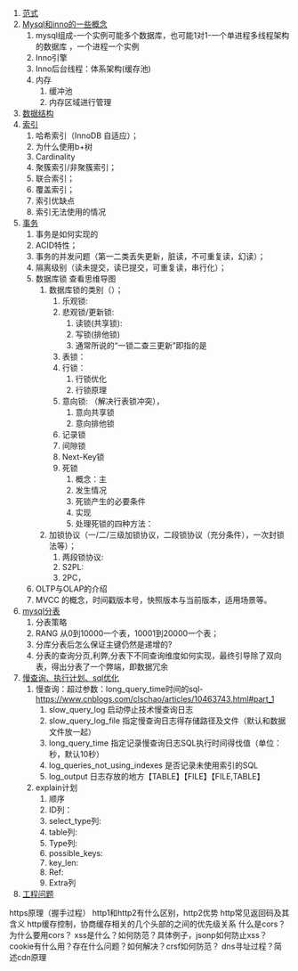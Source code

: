 
1. [范式](#范式)
2. [Mysql和inno的一些概念](#Mysql和inno的一些概念)
   1. mysql组成-一个实例可能多个数据库，也可能1对1-一个单进程多线程架构的数据库 ，一个进程一个实例
   2. Inno引擎
    1. Inno后台线程：体系架构(缓存池)
    2. 内存
	    1. 缓冲池
	    2. 内存区域进行管理
3. [数据结构](#数据结构)
4. [索引](#索引)
    1. 哈希索引（InnoDB 自适应）；
    2. 为什么使用b+树
    3. Cardinality    
    4. 聚簇索引/非聚簇索引；
    5. 联合索引；
    6. 覆盖索引；
    7. 索引优缺点
    8. 索引无法使用的情况
5. [事务](#事务)
    1. 事务是如何实现的
    2. ACID特性；
    3. 事务的并发问题（第一二类丢失更新，脏读，不可重复读，幻读）；
    4. 隔离级别（读未提交，读已提交，可重复读，串行化）；
    5. 数据库锁 查看思维导图
       1. 数据库锁的类别（）； 
           1. 乐观锁:
           2. 悲观锁/更新锁:
      	       1. 读锁(共享锁):
      	       2. 写锁(排他锁)
      	       3. 通常所说的“一锁二查三更新”即指的是
           3. 表锁：
           4. 行锁：
              1. 行锁优化
              2. 行锁原理
           5. 意向锁: （解决行表锁冲突），
              1. 意向共享锁
              2. 意向排他锁
           6.  记录锁
           7.  间隙锁
           8.  Next-Key锁
           9.  死锁
               1.  概念：主
               2.  发生情况
               3. 死锁产生的必要条件
               4.  实现
               5.  处理死锁的四种方法：
       2.  加锁协议（一/二/三级加锁协议，二段锁协议（充分条件），一次封锁法等）；
           1.  两段锁协议:
           2.  S2PL:
           3.  2PC，
    6.  OLTP与OLAP的介绍
    7.  MVCC 的概念，时间戳版本号，快照版本与当前版本，适用场景等。
6. [mysql分表](#mysql分表)
    1. 分表策略
    2. RANG 从0到10000一个表，10001到20000一个表；
    3. 分库分表后怎么保证主键仍然是递增的?
    4. 分表的查询分页,利弊,分表下不同查询维度如何实现，最终引导除了双向表，得出分表了一个弊端，即数据冗余
7. [慢查询、执行计划、sql优化](#慢查询、执行计划、sql优化)
    1. 慢查询：超过参数：long_query_time时间的sql-https://www.cnblogs.com/clschao/articles/10463743.html#part_1
       1. slow_query_log 启动停止技术慢查询日志
       2. slow_query_log_file 指定慢查询日志得存储路径及文件（默认和数据文件放一起）
       3. long_query_time 指定记录慢查询日志SQL执行时间得伐值（单位：秒，默认10秒）
       4. log_queries_not_using_indexes  是否记录未使用索引的SQL
       5. log_output 日志存放的地方【TABLE】【FILE】【FILE,TABLE】
    2. explain计划
       1. 顺序
        1. ID列：
        2. select_type列:
        3. table列:
        4. Type列:
        5. possible_keys:
        6. key_len:
        7. Ref:
        8. Extra列
8. [工程问题](#工程问题)

https原理（握手过程）
http1和http2有什么区别，http2优势
http常见返回码及其含义
http缓存控制，协商缓存相关的几个头部的之间的优先级关系
什么是cors？为什么要用cors？
xss是什么？如何防范？具体例子，jsonp如何防止xss？
cookie有什么用？存在什么问题？如何解决？crsf如何防范？
dns寻址过程？简述cdn原理

